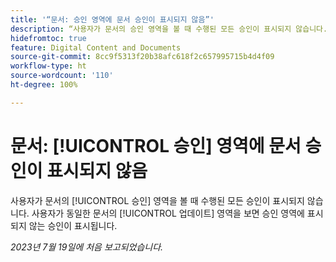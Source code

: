 ```yaml
---
title: '“문서: 승인 영역에 문서 승인이 표시되지 않음”'
description: “사용자가 문서의 승인 영역을 볼 때 수행된 모든 승인이 표시되지 않습니다. 사용자가 동일한 문서의 업데이트 영역을 보면 승인 영역에 표시되지 않는 승인이 표시됩니다.”
hidefromtoc: true
feature: Digital Content and Documents
source-git-commit: 8cc9f5313f20b38afc618f2c657995715b4d4f09
workflow-type: ht
source-wordcount: '110'
ht-degree: 100%

---
```



# 문서: [!UICONTROL 승인] 영역에 문서 승인이 표시되지 않음

<!--On WF and WFP TOCs-->

사용자가 문서의 [!UICONTROL 승인] 영역을 볼 때 수행된 모든 승인이 표시되지 않습니다. 사용자가 동일한 문서의 [!UICONTROL 업데이트] 영역을 보면 승인 영역에 표시되지 않는 승인이 표시됩니다.

_2023년 7월 19일에 처음 보고되었습니다._
